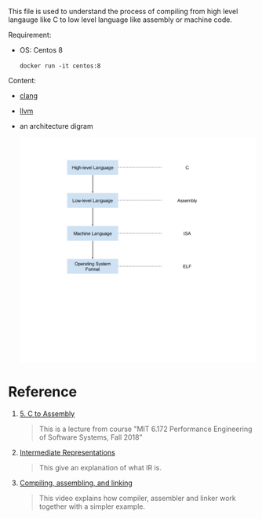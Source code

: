 This file is used to understand the process of compiling from high level langauge like C to low level language like assembly or machine code.

Requirement:

- OS: Centos 8

    `docker run -it centos:8`

Content:

- [clang](./clang/Readme.md)

- [llvm](./llvm/Readme.md)

- an architecture digram

    ![architecture digram](./architecture.png)

# Reference

1. [5. C to Assembly](https://www.youtube.com/watch?v=wt7a5BOztuM)

    > This is a lecture from course "MIT 6.172 Performance Engineering of Software Systems, Fall 2018"

2. [Intermediate Representations](https://cs.lmu.edu/~ray/notes/ir/)

    > This give an explanation of what IR is.

3. [Compiling, assembling, and linking](https://www.youtube.com/watch?v=N2y6csonII4)

    > This video explains how compiler, assembler and linker work together with a simpler example.
